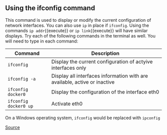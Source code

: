 ## Using the ifconfig command ##

This command is used to display or modify the current configuration of network interfaces. You can also use `ip` in place if `ifconfig`. Using the commands `ip addr`{{execute}} or `ip link`{{execute}} will have similar displays. Try each of the following commands in the terminal as well. You will need to type in each command:

Command | Description
---------------------|----------------------------------------------------
`ifconfig` | Display the current configuration of actyive interfaces only
`ifconfig -a` | Display all interfaces information with are available, active or inactive
`ifconfig docker0` | Display the configuration of the interface eth0
`ifconfig docker0 up` | Activate eth0


On a Windows operating system, `ifconfig` would be replaced with `ipconfig`

[Source](https://www.oreilly.com/library/view/centos-quick-start/9781789344875/a1c8676e-6880-43f2-a8d3-ec212f62cf6c.xhtml)
